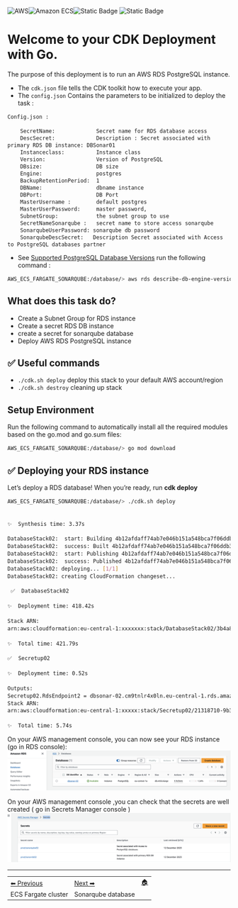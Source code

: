 ![AWS](https://img.shields.io/badge/AWS-%23FF9900.svg?style=for-the-badge&logo=amazon-aws&logoColor=white)![Amazon ECS](https://img.shields.io/static/v1?style=for-the-badge&message=Amazon+ECS&color=222222&logo=Amazon+ECS&logoColor=FF9900&label=)![Static Badge](https://img.shields.io/badge/Go-v1.21-blue:) ![Static Badge](https://img.shields.io/badge/AWS_CDK-v2.115.0-blue:)



# Welcome to your CDK Deployment with Go.

The purpose of this deployment is to run an AWS RDS PostgreSQL instance.


* The `cdk.json` file tells the CDK toolkit how to execute your app.
* The `config.json` Contains the parameters to be initialized to deploy the task :
```
Config.json :

    SecretName:             Secret name for RDS database access
	DescSecret:	            Description : Secret associated with primary RDS DB instance: DBSonar01
	Instanceclass:          Instance class
	Version:		        Version of PostgreSQL
	DBsize:			        DB size
	Engine:                 postgres
	BackupRetentionPeriod:  1
	DBName:                 dbname instance
	DBPort:                 DB Port
	MasterUsername :        default postgres
	MasterUserPassword:     master password,
	SubnetGroup:            the subnet group to use
	SecretNameSonarqube :   secret name to store access sonarqube
	SonarqubeUserPassword: sonarqube db password
	SonarqubeDescSecret:   Description Secret associated with Access to PostgreSQL databases partner
```    

* See [Supported PostgreSQL Database Versions](https://docs.aws.amazon.com/AmazonRDS/latest/UserGuide/CHAP_PostgreSQL.html#PostgreSQL.Concepts.General.DBVersions) run the following command :
```bash
AWS_ECS_FARGATE_SONARQUBE:/database/> aws rds describe-db-engine-versions --default-only --engine postgres

```

## What does this task do?

- Create a Subnet Group for RDS instance
- Create a secret RDS DB instance
- create a secret for sonarqube database
- Deploy AWS RDS PostgreSQL instance

## ✅ Useful commands

 * `./cdk.sh deploy`      deploy this stack to your default AWS account/region
 * `./cdk.sh destroy`     cleaning up stack

## Setup Environment

Run the following command to automatically install all the required modules based on the go.mod and go.sum files:

```bash
AWS_ECS_FARGATE_SONARQUBE:/database/> go mod download

```
## ✅ Deploying your RDS instance

Let’s deploy a RDS database! When you’re ready, run **cdk deploy**

```bash
AWS_ECS_FARGATE_SONARQUBE:/database/> ./cdk.sh deploy


✨  Synthesis time: 3.37s

DatabaseStack02:  start: Building 4b12afdaff74ab7e046b151a548bca7f06ddb3b50e3a055d13c2e305ea43e48d:xxxxx-eu-central-1
DatabaseStack02:  success: Built 4b12afdaff74ab7e046b151a548bca7f06ddb3b50e3a055d13c2e305ea43e48d:xxxxx-eu-central-1
DatabaseStack02:  start: Publishing 4b12afdaff74ab7e046b151a548bca7f06ddb3b50e3a055d13c2e305ea43e48d:xxxxx-eu-central-1
DatabaseStack02:  success: Published 4b12afdaff74ab7e046b151a548bca7f06ddb3b50e3a055d13c2e305ea43e48d:xxxxx-eu-central-1
DatabaseStack02: deploying... [1/1]
DatabaseStack02: creating CloudFormation changeset...

 ✅  DatabaseStack02

✨  Deployment time: 418.42s

Stack ARN:
arn:aws:cloudformation:eu-central-1:xxxxxxx:stack/DatabaseStack02/3b4a8020-9883-11ee-94bb-028fc9ed33d3

✨  Total time: 421.79s

✅  Secretup02 

✨  Deployment time: 0.52s

Outputs:
Secretup02.RdsEndpoint2 = dbsonar-02.cm9tnlr4x0ln.eu-central-1.rds.amazonaws.com
Stack ARN:
arn:aws:cloudformation:eu-central-1:xxxxx:stack/Secretup02/21318710-9b35-11ee-8f9e-0af589c66851

✨  Total time: 5.74s

```

On your AWS management console, you can now see your RDS instance (go in RDS console):
![repo](images/rds.png)

On your AWS management console ,you can check that the secrets are well created ( go in Secrets Manager console )
![repo](images/secret.png)

-----
<table>
<tr style="border: 0px transparent">
	<td style="border: 0px transparent"> <a href="../ecs/README.md" title="Creating ECS Fargate cluster">⬅ Previous</a></td><td style="border: 0px transparent"><a href="../createdb/README.md" title="Creating a sonarqube database">Next ➡</a></td><td style="border: 0px transparent"><a href="../README.md" title="home">🏠</a></td>
</tr>
<tr style="border: 0px transparent">
<td style="border: 0px transparent">ECS Fargate cluster</td><td style="border: 0px transparent">Sonarqube database</td><td style="border: 0px transparent"></td>
</tr>

</table>
